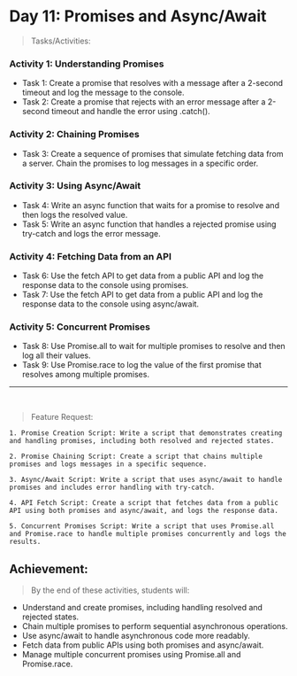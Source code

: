 # Day 11: Promises and Async/Await

> Tasks/Activities:

### Activity 1: Understanding Promises
- Task 1: Create a promise that resolves with a message after a 2-second timeout and log the message to the console.
- Task 2: Create a promise that rejects with an error message after a 2-second timeout and handle the error using .catch().

### Activity 2: Chaining Promises
- Task 3: Create a sequence of promises that simulate fetching data from a server. Chain the promises to log messages in a specific
order.

### Activity 3: Using Async/Await
- Task 4: Write an async function that waits for a promise to resolve and then logs the resolved value.
- Task 5: Write an async function that handles a rejected promise using try-catch and logs the error message.

### Activity 4: Fetching Data from an API
- Task 6: Use the fetch API to get data from a public API and log the response data to the console using promises.
- Task 7: Use the fetch API to get data from a public API and log the response data to the console using async/await.

### Activity 5: Concurrent Promises
- Task 8: Use Promise.all to wait for multiple promises to resolve and then log all their values.
- Task 9: Use Promise.race to log the value of the first promise that resolves among multiple promises.

---
<br>

> Feature Request:

    1. Promise Creation Script: Write a script that demonstrates creating and handling promises, including both resolved and rejected states.

    2. Promise Chaining Script: Create a script that chains multiple promises and logs messages in a specific sequence.

    3. Async/Await Script: Write a script that uses async/await to handle promises and includes error handling with try-catch.

    4. API Fetch Script: Create a script that fetches data from a public API using both promises and async/await, and logs the response data.
    
    5. Concurrent Promises Script: Write a script that uses Promise.all and Promise.race to handle multiple promises concurrently and logs the results.

## Achievement:

> By the end of these activities, students will:

- Understand and create promises, including handling resolved and rejected states.
- Chain multiple promises to perform sequential asynchronous operations.
- Use async/await to handle asynchronous code more readably.
- Fetch data from public APIs using both promises and async/await.
- Manage multiple concurrent promises using Promise.all and Promise.race.